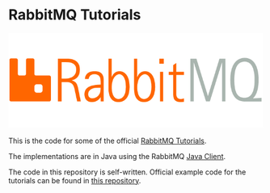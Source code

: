 # RabbitMQ Tutorials

![RabbitMQ Logo](rabbitmq.png)

This is the code for some of the official [RabbitMQ Tutorials](http://www.rabbitmq.com/getstarted.html).

The implementations are in Java using the RabbitMQ [Java Client](http://www.rabbitmq.com/java-client.html).

The code in this repository is self-written. Official example code for the tutorials can be found in [this repository](https://github.com/rabbitmq/rabbitmq-tutorials).
